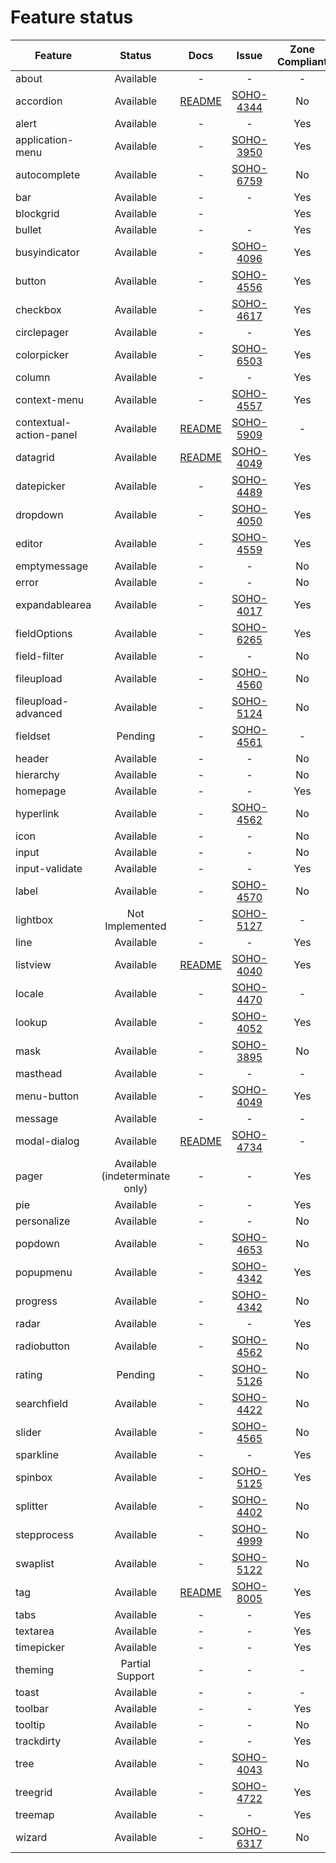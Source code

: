 
# Feature status

| Feature                 |           Status               | Docs         | Issue              | Zone Compliant |
|-------------------------|:------------------------------:|:------------:|:------------------:|:--------------:|
| about                   |                      Available |            - |                  - |              - |
| accordion               |                      Available |  [README][3] | [SOHO-4344][#4344] |             No |
| alert                   |                      Available |            - |                  - |            Yes |
| application-menu        |                      Available |            - | [SOHO-3950][#3950] |            Yes |
| autocomplete            |                      Available |            - | [SOHO-6759][#6759] |             No |
| bar                     |                      Available |            - |                  - |            Yes |
| blockgrid               |                      Available |            - |                    |            Yes |
| bullet                  |                      Available |            - |                  - |            Yes |
| busyindicator           |                      Available |            - | [SOHO-4096][#4096] |            Yes |
| button                  |                      Available |            - | [SOHO-4556][#4556] |            Yes |
| checkbox                |                      Available |            - | [SOHO-4617][#4617] |            Yes |
| circlepager             |                      Available |            - |                  - |            Yes |
| colorpicker             |                      Available |            - | [SOHO-6503][#6503] |            Yes |
| column                  |                      Available |            - |                  - |            Yes |
| context-menu            |                      Available |            - | [SOHO-4557][#4557] |            Yes |
| contextual-action-panel |                      Available |  [README][0] | [SOHO-5909][#5909] |              - |
| datagrid                |                      Available |  [README][4] | [SOHO-4049][#4049] |            Yes |
| datepicker              |                      Available |            - | [SOHO-4489][#4489] |            Yes |
| dropdown                |                      Available |            - | [SOHO-4050][#4050] |            Yes |
| editor                  |                      Available |            - | [SOHO-4559][#4559] |            Yes |
| emptymessage            |                      Available |            - |                  - |             No |
| error                   |                      Available |            - |                  - |             No |
| expandablearea          |                      Available |            - | [SOHO-4017][#4017] |            Yes |
| fieldOptions            |                      Available |            - | [SOHO-6265][#6265] |            Yes |
| field-filter            |                      Available |            - |                  - |             No |
| fileupload              |                      Available |            - | [SOHO-4560][#4560] |             No |
| fileupload-advanced     |                      Available |            - | [SOHO-5124][#5214] |             No |
| fieldset                |                        Pending |            - | [SOHO-4561][#4561] |              - |
| header                  |                      Available |            - |                  - |             No |
| hierarchy               |                      Available |            - |                  - |             No |
| homepage                |                      Available |            - |                  - |            Yes |
| hyperlink               |                      Available |            - | [SOHO-4562][#4562] |             No |
| icon                    |                      Available |            - |                  - |             No |
| input                   |                      Available |            - |                  - |             No |
| input-validate          |                      Available |            - |                  - |            Yes |
| label                   |                      Available |            - | [SOHO-4570][#4570] |             No |
| lightbox                |                Not Implemented |            - | [SOHO-5127][#5127] |              - |
| line                    |                      Available |            - |                  - |            Yes |
| listview                |                      Available | [README][2]  | [SOHO-4040][#4040] |            Yes |
| locale                  |                      Available |            - | [SOHO-4470][#4470] |              - |
| lookup                  |                      Available |            - | [SOHO-4052][#4052] |            Yes |
| mask                    |                      Available |            - | [SOHO-3895][#3895] |             No |
| masthead                |                      Available |            - |                  - |              - |
| menu-button             |                      Available |            - | [SOHO-4049][#4089] |            Yes |
| message                 |                      Available |            -  |                 - |              - |
| modal-dialog            |                      Available | [README][1]  | [SOHO-4734][#4734] |              - |
| pager                   | Available (indeterminate only) |            - |                  - |            Yes |
| pie                     |                      Available |            - |                  - |            Yes |
| personalize             |                      Available |            - |                  - |             No |
| popdown                 |                      Available |            - | [SOHO-4653][#4563] |             No |
| popupmenu               |                      Available |            - | [SOHO-4342][#4342] |            Yes |
| progress                |                      Available |            - | [SOHO-4342][#4342] |             No |
| radar                   |                      Available |            - |                  - |            Yes |
| radiobutton             |                      Available |            - | [SOHO-4562][#4562] |             No |
| rating                  |                        Pending |            - | [SOHO-5126][#5126] |             No |
| searchfield             |                      Available |            - | [SOHO-4422][#4422] |             No |
| slider                  |                      Available |            - | [SOHO-4565][#4565] |             No |
| sparkline               |                      Available |            - |                  - |            Yes |
| spinbox                 |                      Available |            - | [SOHO-5125][#5125] |            Yes |
| splitter                |                      Available |            - | [SOHO-4402][#4402] |             No |
| stepprocess             |                      Available |            - | [SOHO-4999][#4999] |             No |
| swaplist                |                      Available |            - | [SOHO-5122][#5122] |             No |
| tag                     |                      Available |  [README][5] | [SOHO-8005][#8005] |            Yes |
| tabs                    |                      Available |            - |                  - |            Yes |
| textarea                |                      Available |            - |                  - |            Yes |
| timepicker              |                      Available |            - |                  - |            Yes |
| theming                 |                Partial Support |            - |                  - |              - |
| toast                   |                      Available |            - |                  - |              - |
| toolbar                 |                      Available |            - |                  - |            Yes |
| tooltip                 |                      Available |            - |                  - |             No |
| trackdirty              |                      Available |            - |                  - |            Yes |
| tree                    |                      Available |            - | [SOHO-4043][#4083] |             No |
| treegrid                |                      Available |            - | [SOHO-4722][#4722] |            Yes |
| treemap                 |                      Available |            - |                  - |            Yes |
| wizard                  |                      Available |            - | [SOHO-6317][#6317] |             No |

[0]: ../projects/ids-enterprise-ng/src/lib/contextual-action-panel/README.md
[1]: ../projects/ids-enterprise-ng/src/lib/modal-dialog/README.md
[2]: ../projects/ids-enterprise-ng/src/lib/listview/README.md
[3]: ../projects/ids-enterprise-ng/src/lib/accordion/README.md
[4]: ../projects/ids-enterprise-ng/src/lib/datagrid/README.md
[5]: ../projects/ids-enterprise-ng/src/lib/tag/README.md
[#6759]: http://jira/browse/SOHO-6759
[#4344]: http://jira/browse/SOHO-4344
[#5909]: http://jira/browse/SOHO-5909
[#3895]: http://jira/browse/SOHO-3895
[#3950]: http://jira/browse/SOHO-3950
[#4017]: http://jira/browse/SOHO-4017
[#4040]: http://jira/browse/SOHO-4040
[#4049]: http://jira/browse/SOHO-4049
[#4050]: http://jira/browse/SOHO-4050
[#4052]: http://jira/browse/SOHO-4052
[#4083]: http://jira/browse/SOHO-4083
[#4089]: http://jira/browse/SOHO-4089
[#4096]: http://jira/browse/SOHO-4096
[#4097]: http://jira/browse/SOHO-4097
[#4342]: http://jira/browse/SOHO-4342
[#4402]: http://jira/browse/SOHO-4402
[#4422]: http://jira/browse/SOHO-4422
[#4470]: http://jira/browse/SOHO-4470
[#4489]: http://jira/browse/SOHO-4489
[#4556]: http://jira/browse/SOHO-4556
[#4557]: http://jira/browse/SOHO-4557
[#4559]: http://jira/browse/SOHO-4559
[#4560]: http://jira/browse/SOHO-4560
[#4561]: http://jira/browse/SOHO-4561
[#4562]: http://jira/browse/SOHO-4562
[#4563]: http://jira/browse/SOHO-4563
[#4564]: http://jira/browse/SOHO-4564
[#4565]: http://jira/browse/SOHO-4565
[#4570]: http://jira/browse/SOHO-4570
[#4616]: http://jira/browse/SOHO-4616
[#4617]: http://jira/browse/SOHO-4617
[#4722]: http://jira/browse/SOHO-4722
[#4734]: http://jira/browse/SOHO-4734
[#4999]: http://jira/browse/SOHO-4999
[#5122]: http://jira/browse/SOHO-5122
[#5124]: http://jira/browse/SOHO-5124
[#5125]: http://jira/browse/SOHO-5125
[#5126]: http://jira/browse/SOHO-5126
[#5127]: http://jira/browse/SOHO-5127
[#5214]: http://jira/browse/SOHO-5214
[#6317]: http://jira/browse/SOHO-6317
[#6265]: http://jira/browse/SOHO-6265
[#6503]: http://jira/browse/SOHO-6503
[#8005]: http://jira/browse/SOHO-8005
